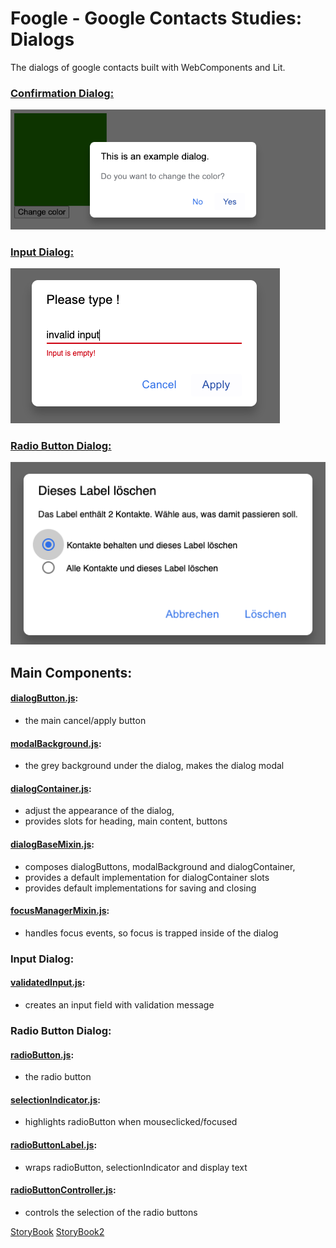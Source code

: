 # Foogle - Google Contacts Studies: Dialogs

The dialogs of google contacts built with WebComponents and Lit.

### [Confirmation Dialog:][confirmationDialog]

![Confirmation Dialog][image confirmationDialog]

### [Input Dialog:][inputDialog]

![Input Dialog][image inputDialog]

### [Radio Button Dialog:][radioButtonDialog]

![Radio Button Dialog][image radioButtonDialog]

## Main Components:

#### [dialogButton.js][dialogButton]:

- the main cancel/apply button

#### [modalBackground.js][modalBackground]:

- the grey background under the dialog, makes the dialog modal

#### [dialogContainer.js][dialogContainer]:

- adjust the appearance of the dialog,
- provides slots for heading, main content, buttons

#### [dialogBaseMixin.js][dialogBaseMixin]:

- composes dialogButtons, modalBackground and dialogContainer,
- provides a default implementation for dialogContainer slots
- provides default implementations for saving and closing

#### [focusManagerMixin.js][focusManagerMixin]:

- handles focus events, so focus is trapped inside of the dialog

### Input Dialog:

#### [validatedInput.js][validatedInput]:

- creates an input field with validation message

### Radio Button Dialog:

#### [radioButton.js][radioButton]:

- the radio button

#### [selectionIndicator.js][selectionIndicator]:

- highlights radioButton when mouseclicked/focused

#### [radioButtonLabel.js][radioButtonLabel]:

- wraps radioButton, selectionIndicator and display text

#### [radioButtonController.js][radioButtonController]:

- controls the selection of the radio buttons


[StoryBook][storybooklink]
[StoryBook2][storybooklink2]


[storybooklink]: https://www.chromatic.com/library?appId=648b5c69455089f4504e5e64
[storybooklink2]: https://648b5c69455089f4504e5e64-zcoqlbqoec.chromatic.com/?path=/docs/description--docs
[confirmationDialog]: /src/dialogs/confirmationDialog
[inputDialog]: /src/dialogs/inputDialog
[radioButtonDialog]: /src/dialogs/radioButtonDialog
[dialogButton]: /src/dialogs/components/dialogButton
[modalBackground]: /src/dialogs/components/modalBackground
[dialogContainer]: /src/dialogs/components/dialogContainer
[dialogBaseMixin]: /src/dialogs/components/mixins/dialogBaseMixin
[focusManagerMixin]: /src/dialogs/components/mixins/focusManagerMixin
[validatedInput]: /src/dialogs/components/validatedInput
[radioButton]: /src/dialogs/components/radioButton
[selectionIndicator]: /src/dialogs/components/selectionIndicator
[radioButtonLabel]: /src/dialogs/components/radioButtonLabel
[radioButtonController]: /src/dialogs/components/radioButtonController

[image confirmationDialog]: /images/confirmationDialog.png
[image inputDialog]: /images/inputDialog.png
[image radioButtonDialog]: /images/radioButtonDialog.png
